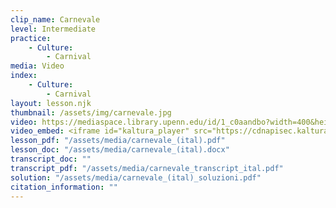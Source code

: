 ```yaml
---
clip_name: Carnevale
level: Intermediate
practice: 
    - Culture: 
        - Carnival
media: Video
index: 
    - Culture: 
        - Carnival
layout: lesson.njk
thumbnail: /assets/img/carnevale.jpg
video: https://mediaspace.library.upenn.edu/id/1_c0aandbo?width=400&height=285&playerId=52628472
video_embed: <iframe id="kaltura_player" src="https://cdnapisec.kaltura.com/p/1147242/sp/114724200/embedIframeJs/uiconf_id/9757771/partner_id/1147242?iframeembed=true&playerId=kaltura_player&entry_id=1_c0aandbo&flashvars[streamerType]=auto&amp;flashvars[localizationCode]=en&amp;flashvars[sideBarContainer.plugin]=true&amp;flashvars[sideBarContainer.position]=left&amp;flashvars[sideBarContainer.clickToClose]=true&amp;flashvars[chapters.plugin]=true&amp;flashvars[chapters.layout]=vertical&amp;flashvars[chapters.thumbnailRotator]=false&amp;flashvars[streamSelector.plugin]=true&amp;flashvars[EmbedPlayer.SpinnerTarget]=videoHolder&amp;flashvars[dualScreen.plugin]=true&amp;flashvars[Kaltura.addCrossoriginToIframe]=true&amp;&wid=1_9uqork6a" width="400" height="285" allowfullscreen webkitallowfullscreen mozAllowFullScreen allow="autoplay *; fullscreen *; encrypted-media *" sandbox="allow-downloads allow-forms allow-same-origin allow-scripts allow-top-navigation allow-pointer-lock allow-popups allow-modals allow-orientation-lock allow-popups-to-escape-sandbox allow-presentation allow-top-navigation-by-user-activation" frameborder="0" title="carnevale_di_venezia"></iframe>
lesson_pdf: "/assets/media/carnevale_(ital).pdf"
lesson_doc: "/assets/media/carnevale_(ital).docx"
transcript_doc: ""
transcript_pdf: "/assets/media/carnevale_transcript_ital.pdf"
solution: "/assets/media/carnevale_(ital)_soluzioni.pdf"
citation_information: ""
---
```

